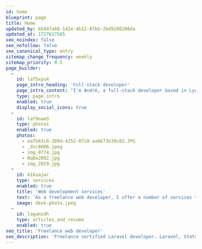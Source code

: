 ```yaml
---
id: home
blueprint: page
title: Home
updated_by: b544fa68-142e-4b12-87bb-2bd9208208da
updated_at: 1727617565
seo_noindex: false
seo_nofollow: false
seo_canonical_type: entry
sitemap_change_frequency: weekly
sitemap_priority: 0.5
page_builder:
  -
    id: laf5xyu4
    page_intro_heading: 'Full-stack developer'
    page_intro_content: "I'm André, a full-stack developer based in Lyon 🇫🇷. I'm currently working as a freelance developer with Laravel expertise."
    type: page_intro
    enabled: true
    display_social_icons: true
  -
    id: laf9nam3
    type: photos
    enabled: true
    photos:
      - ea7b63c8-209d-4252-87c0-aa6673e39c02.JPG
      - _dsc8606.jpeg
      - img_0774.jpg
      - 0q0a2082.jpg
      - img_2029.jpg
  -
    id: m1kuajwr
    type: services
    enabled: true
    title: 'Web development services'
    text: 'As a freelance web developer, I offer a number of services to help your business.'
    image: desk-photo.jpeg
  -
    id: laganidh
    type: articles_and_resume
    enabled: true
seo_title: 'Freelance web developer'
seo_description: 'Freelance certified Laravel developer. Laravel, Statamic, Stripe and TailwindCSS expert.'
---
```

